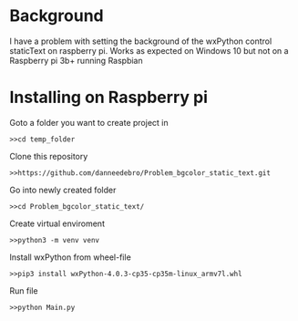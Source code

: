 # Background
I have a problem with setting the background of the wxPython control staticText on raspberry pi. Works as expected on Windows 10 but not on a Raspberry pi 3b+ running Raspbian

# Installing on Raspberry pi

Goto a folder you want to create project in

`>>cd temp_folder`

Clone this repository

`>>https://github.com/danneedebro/Problem_bgcolor_static_text.git`

Go into newly created folder

`>>cd Problem_bgcolor_static_text/`

Create virtual enviroment

`>>python3 -m venv venv`

Install wxPython from wheel-file

`>>pip3 install wxPython-4.0.3-cp35-cp35m-linux_armv7l.whl`

Run file

`>>python Main.py`
